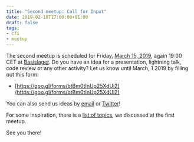 ```yaml
---
title: "Second meetup: Call for Input"
date: 2019-02-18T17:00:00+01:00
draft: false
tags:
- cfi
- meetup
---
```


The second meetup is scheduled for Friday, [March 15,
2019](https://www.meetup.com/Leipzig-Golang/events/259045114/), again
19:00 CET at [Basislager](https://www.basislager.co/). Do you have an idea for
a presentation, lightning talk, code review or any other activity? Let us know
until March, 1 2019 by filling out this form:

* [https://goo.gl/forms/btBm0tInUp25XdUi2](https://goo.gl/forms/btBm0tInUp25XdUi2)

You can also send us ideas by [email](mailto:martin.czygan@gmail.com) or
[Twitter](https://twitter.com/golang_leipzig)!

For some inspiration, there is a [list of
topics](https://golangleipzig.space/posts/meetup-launched/), we discussed at
the first meetup.

See you there!

